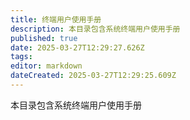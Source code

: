 ```yaml
---
title: 终端用户使用手册
description: 本目录包含系统终端用户使用手册
published: true
date: 2025-03-27T12:29:27.626Z
tags: 
editor: markdown
dateCreated: 2025-03-27T12:29:25.609Z
---
```


本目录包含系统终端用户使用手册